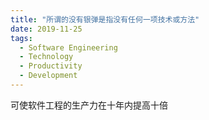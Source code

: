 ```yaml
---
title: "所谓的没有银弹是指没有任何一项技术或方法"
date: 2019-11-25
tags:
  - Software Engineering
  - Technology
  - Productivity
  - Development
---
```


可使软件工程的生产力在十年内提高十倍